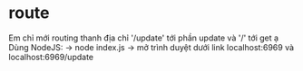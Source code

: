 # route
Em chỉ mới routing thanh địa chỉ '/update' tới phần update và '/' tới get ạ
Dùng NodeJS:
-> node index.js
-> mở trình duyệt dưới link localhost:6969 và localhost:6969/update
